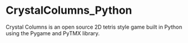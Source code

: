 # CrystalColumns_Python
Crystal Columns is an open source 2D tetris style game built in Python using the Pygame and PyTMX library.
